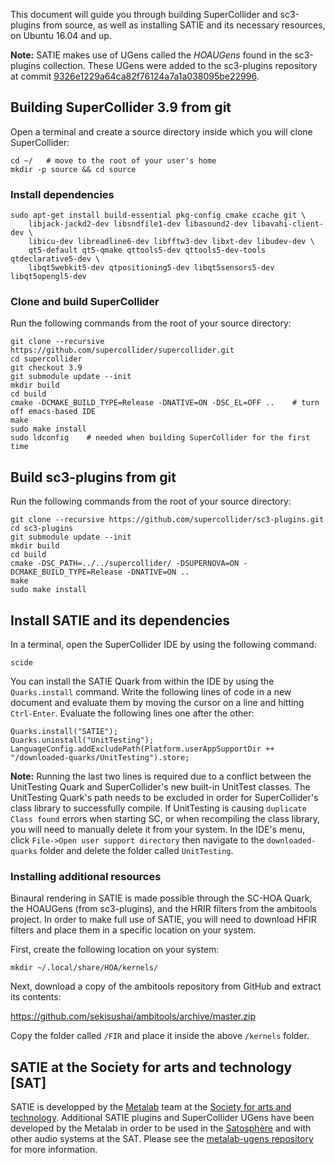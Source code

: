 This document will guide you through building SuperCollider and sc3-plugins from source, as well as installing SATIE and its necessary resources, on Ubuntu 16.04 and up.

**Note:**  SATIE makes use of UGens called the *HOAUGens* found in the sc3-plugins collection. These UGens were added to the sc3-plugins repository at commit [9326e1229a64ca82f76124a7a1a038095be22996](https://github.com/supercollider/sc3-plugins/tree/9326e1229a64ca82f76124a7a1a038095be22996).

## Building SuperCollider 3.9 from git

Open a terminal and create a source directory inside which you will clone SuperCollider:
```
cd ~/	# move to the root of your user's home 
mkdir -p source && cd source
```

### Install dependencies

```
sudo apt-get install build-essential pkg-config cmake ccache git \
    libjack-jackd2-dev libsndfile1-dev libasound2-dev libavahi-client-dev \
    libicu-dev libreadline6-dev libfftw3-dev libxt-dev libudev-dev \
    qt5-default qt5-qmake qttools5-dev qttools5-dev-tools qtdeclarative5-dev \
    libqt5webkit5-dev qtpositioning5-dev libqt5sensors5-dev libqt5opengl5-dev
```

### Clone and build SuperCollider

Run the following commands from the root of your source directory:
```
git clone --recursive https://github.com/supercollider/supercollider.git
cd supercollider
git checkout 3.9
git submodule update --init
mkdir build
cd build
cmake -DCMAKE_BUILD_TYPE=Release -DNATIVE=ON -DSC_EL=OFF ..    # turn off emacs-based IDE
make
sudo make install
sudo ldconfig    # needed when building SuperCollider for the first time
```

## Build sc3-plugins from git

Run the following commands from the root of your source directory:
```
git clone --recursive https://github.com/supercollider/sc3-plugins.git
cd sc3-plugins
git submodule update --init
mkdir build
cd build
cmake -DSC_PATH=../../supercollider/ -DSUPERNOVA=ON -DCMAKE_BUILD_TYPE=Release -DNATIVE=ON ..
make
sudo make install
```

## Install SATIE and its dependencies

In a terminal, open the SuperCollider IDE by using the following command:
```
scide
```

You can install the SATIE Quark from within the IDE by using the `Quarks.install` command. Write the following lines of code in a new document and evaluate them by moving the cursor on a line and hitting `Ctrl-Enter`. Evaluate the following lines one after the other:
```
Quarks.install("SATIE");
Quarks.uninstall("UnitTesting");
LanguageConfig.addExcludePath(Platform.userAppSupportDir ++ "/downloaded-quarks/UnitTesting").store;
```

**Note:**  Running the last two lines is required due to a conflict between the UnitTesting Quark and SuperCollider's new built-in UnitTest classes. The UnitTesting Quark's path needs to be excluded in order for SuperCollider's class library to successfully compile. If UnitTesting is causing `duplicate Class found` errors when starting SC, or when recompiling the class library, you will need to manually delete it from your system. In the IDE's menu, click `File->Open user support directory` then navigate to the `downloaded-quarks` folder and delete the folder called `UnitTesting`.

### Installing additional resources

Binaural rendering in SATIE is made possible through the SC-HOA Quark, the HOAUGens (from sc3-plugins), and the HRIR filters from the ambitools project. In order to make full use of SATIE, you will need to download HFIR filters and place them in a specific location on your system.

First, create the following location on your system:
```
mkdir ~/.local/share/HOA/kernels/ 
```

Next, download a copy of the ambitools repository from GitHub and extract its contents:

https://github.com/sekisushai/ambitools/archive/master.zip

Copy the folder called `/FIR` and place it inside the above `/kernels` folder.


## SATIE at the Society for arts and technology [SAT]

SATIE is developped by the [Metalab](http://sat.qc.ca/fr/recherche/metalab) team at the [Society for arts and technology](http://sat.qc.ca). Additional SATIE plugins and SuperCollider UGens have been developed by the Metalab in order to be used in the [Satosphère](http://sat.qc.ca/fr/satosphere) and with other audio systems at the SAT. Please see the [metalab-ugens repository](https://gitlab.com/sat-metalab/metalab-ugens) for more information.
